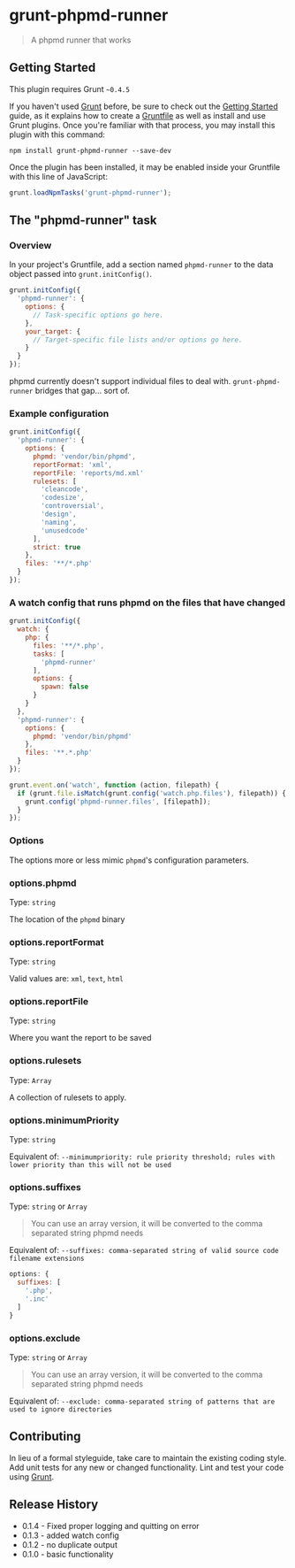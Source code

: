 # grunt-phpmd-runner

> A phpmd runner that works

## Getting Started
This plugin requires Grunt `~0.4.5`

If you haven't used [Grunt](http://gruntjs.com/) before, be sure to check out the [Getting Started](http://gruntjs.com/getting-started) guide, as it explains how to create a [Gruntfile](http://gruntjs.com/sample-gruntfile) as well as install and use Grunt plugins. Once you're familiar with that process, you may install this plugin with this command:

```shell
npm install grunt-phpmd-runner --save-dev
```

Once the plugin has been installed, it may be enabled inside your Gruntfile with this line of JavaScript:

```js
grunt.loadNpmTasks('grunt-phpmd-runner');
```

## The "phpmd-runner" task

### Overview
In your project's Gruntfile, add a section named `phpmd-runner` to the data object passed into `grunt.initConfig()`.

```js
grunt.initConfig({
  'phpmd-runner': {
    options: {
      // Task-specific options go here.
    },
    your_target: {
      // Target-specific file lists and/or options go here.
    }
  }
});
```

phpmd currently doesn't support individual files to deal with.
`grunt-phpmd-runner` bridges that gap... sort of.

### Example configuration

```js
grunt.initConfig({
  'phpmd-runner': {
    options: {
      phpmd: 'vendor/bin/phpmd',
      reportFormat: 'xml',
      reportFile: 'reports/md.xml'
      rulesets: [
        'cleancode',
        'codesize',
        'controversial',
        'design',
        'naming',
        'unusedcode'
      ],
      strict: true
    },
    files: '**/*.php'
  }
});
```

### A watch config that runs phpmd on the files that have changed
```js
grunt.initConfig({
  watch: {
    php: {
      files: '**/*.php',
      tasks: [
        'phpmd-runner'
      ],
      options: {
        spawn: false
      }
    }
  },
  'phpmd-runner': {
    options: {
      phpmd: 'vendor/bin/phpmd'
    },
    files: '**.*.php'
  }
});

grunt.event.on('watch', function (action, filepath) {
  if (grunt.file.isMatch(grunt.config('watch.php.files'), filepath)) {
    grunt.config('phpmd-runner.files', [filepath]);
  }
});
```

### Options

The options more or less mimic `phpmd`'s configuration parameters.

### options.phpmd
Type: `string`

The location of the `phpmd` binary

### options.reportFormat
Type: `string`

Valid values are: `xml`, `text`, `html`

### options.reportFile
Type: `string`

Where you want the report to be saved

### options.rulesets
Type: `Array`

A collection of rulesets to apply.

### options.minimumPriority
Type: `string`

Equivalent of:
`--minimumpriority: rule priority threshold; rules with lower priority than this will not be used`

### options.suffixes
Type: `string` or `Array`

> You can use an array version, it will be converted to the comma separated string phpmd needs

Equivalent of:
`--suffixes: comma-separated string of valid source code filename extensions`

```js
options: {
  suffixes: [
    '.php',
    '.inc'
  ]
}
```

### options.exclude
Type: `string` or `Array`

> You can use an array version, it will be converted to the comma separated string phpmd needs

Equivalent of:
`--exclude: comma-separated string of patterns that are used to ignore directories`


## Contributing
In lieu of a formal styleguide, take care to maintain the existing coding style. Add unit tests for any new or changed functionality. Lint and test your code using [Grunt](http://gruntjs.com/).

## Release History
* 0.1.4 - Fixed proper logging and quitting on error
* 0.1.3 - added watch config
* 0.1.2 - no duplicate output
* 0.1.0 - basic functionality
